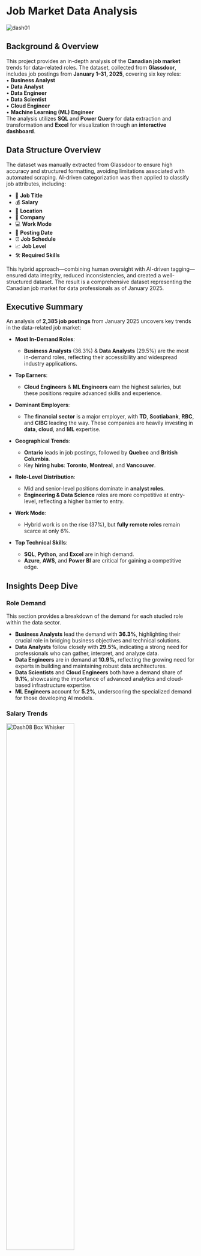 # Job Market Data Analysis

![dash01](https://github.com/user-attachments/assets/0daa8312-b635-4eb4-8b97-e8618be64b84)

## Background & Overview
This project provides an in-depth analysis of the **Canadian job market** trends for data-related roles. The dataset, collected from **Glassdoor**, includes job postings from **January 1–31, 2025**, covering six key roles:  
•	**Business Analyst**  
•	**Data Analyst**  
•	**Data Engineer**  
•	**Data Scientist**  
•	**Cloud Engineer**  
•	**Machine Learning (ML) Engineer**  
The analysis utilizes **SQL** and **Power Query** for data extraction and transformation and **Excel** for visualization through an **interactive dashboard**.

## Data Structure Overview  
The dataset was manually extracted from Glassdoor to ensure high accuracy and structured formatting, avoiding limitations associated with automated scraping. AI-driven categorization was then applied to classify job attributes, including:

- 🔹 **Job Title**  
- 💰 **Salary**  
- 📍 **Location**  
- 🏢 **Company**  
- 💻 **Work Mode**  
- 📅 **Posting Date**  
- ⏰ **Job Schedule**  
- 📈 **Job Level**  
- 🛠️ **Required Skills**

This hybrid approach—combining human oversight with AI-driven tagging—ensured data integrity, reduced inconsistencies, and created a well-structured dataset. The result is a comprehensive dataset representing the Canadian job market for data professionals as of January 2025.


## Executive Summary
An analysis of **2,385 job postings** from January 2025 uncovers key trends in the data-related job market:
- **Most In-Demand Roles**:
  - **Business Analysts** (36.3%) & **Data Analysts** (29.5%) are the most in-demand roles, reflecting their accessibility and widespread industry applications.

- **Top Earners**:  
  - **Cloud Engineers** & **ML Engineers** earn the highest salaries, but these positions require advanced skills and experience.

- **Dominant Employers**:  
  - The **financial sector** is a major employer, with **TD**, **Scotiabank**, **RBC**, and **CIBC** leading the way. These companies are heavily investing in **data**, **cloud**, and **ML** expertise.

- **Geographical Trends**:  
  - **Ontario** leads in job postings, followed by **Quebec** and **British Columbia**.  
  - Key **hiring hubs**: **Toronto**, **Montreal**, and **Vancouver**.

- **Role-Level Distribution**:  
  - Mid and senior-level positions dominate in **analyst roles**.  
  - **Engineering & Data Science** roles are more competitive at entry-level, reflecting a higher barrier to entry.

- **Work Mode**:  
  - Hybrid work is on the rise (37%), but **fully remote roles** remain scarce at only 6%.

- **Top Technical Skills**:  
  - **SQL**, **Python**, and **Excel** are in high demand.  
  - **Azure**, **AWS**, and **Power BI** are critical for gaining a competitive edge.


## Insights Deep Dive 
### Role Demand 

This section provides a breakdown of the demand for each studied role within the data sector.  
- **Business Analysts** lead the demand with **36.3%**, highlighting their crucial role in bridging business objectives and technical solutions.  
- **Data Analysts** follow closely with **29.5%**, indicating a strong need for professionals who can gather, interpret, and analyze data.  
- **Data Engineers** are in demand at **10.9%**, reflecting the growing need for experts in building and maintaining robust data architectures.  
- **Data Scientists** and **Cloud Engineers** both have a demand share of **9.1%**, showcasing the importance of advanced analytics and cloud-based infrastructure expertise.  
- **ML Engineers** account for **5.2%**, underscoring the specialized demand for those developing AI models.  

### Salary Trends
<img src="https://github.com/user-attachments/assets/0240bcb4-c74d-4cde-8745-b1238d0cd4fd" alt="Dash08 Box Whisker" width="60%">  
  

Based on the box-and-whisker chart, the following key information emerges:  
- The **median salary** for **Machine Learning Engineers** is the highest at **108000**, reflecting the demand for specialized AI skills.  
- **Cloud Engineers** and **Data Scientists** follow closely with median salaries of **105500** and **103500**, highlighting the value of cloud management and advanced analytics expertise.  
- **Data Engineers** earn a competitive median salary of **103000**, indicating the importance of building and managing data pipelines.  
- **Business Analysts** and **Data Analysts** have lower median salaries of **83000** and **78000**, respectively, suggesting that these roles, while in high demand, require less specialized technical skills.  
- The chart shows a **significant spread in salaries**, especially for **Data Scientists** and **ML Engineers**, pointing to opportunities for higher earnings based on experience and specialization.  
- The presence of **outliers** suggests that top-tier professionals can earn **substantially above the median** in roles like Data Scientist and ML Engineer.  
- Overall, the salary distribution emphasizes the **financial benefits of acquiring advanced technical skills** and specializing in fields such as **machine learning** and **cloud computing**.  


### Skills Demand  
![Dash05](https://github.com/user-attachments/assets/2f446d62-5561-47ad-a374-46cef119b847)

- Across all job postings, **SQL, Python, Excel**, and **Power BI/Tableau** emerge as the most sought-after skills, forming the foundation for data-related roles. 
- Breaking down skill requirements further:  
  - **SQL-based databases** dominate, with **SQL Server, PostgreSQL,** and **MySQL** leading in demand.  
  - **NoSQL databases** like **MongoDB** are relevant for scalable applications.  
- In programming:  
  - **SQL** and **Python** remain essential, followed by **R** for statistical analysis.  
- Cloud proficiency extends beyond standard platforms like **AWS, Azure,** and **Google Cloud Platform (GCP)** to include specialized tools such as **Databricks** and **Snowflake**, which are crucial for big data processing and cloud-based analytics.  
- **Visualization** remains a key focus, with **Power BI's** Microsoft integration and **Tableau’s** flexibility making both tools essential for data professionals.

### Geographical Distribution Across Cities & Provinces
![Dash03](https://github.com/user-attachments/assets/f38198bb-6556-44ae-8065-a622e5ff2a4f)

- The geographical distribution of job postings reveals a strong concentration in **Ontario**, with **Toronto** alone accounting for **923** postings, significantly outpacing other cities.  
- **Ontario** leads among provinces with **1435** postings, highlighting its prominence as a hub for data-related roles.  
- **Quebec** and **British Columbia** follow, with **254** and **246** postings respectively, indicating substantial demand in these regions.  
- In Alberta, **184** postings were recorded, showing a moderate but notable presence in the data job market.  
- Other provinces like **Manitoba, Nova Scotia,** and **Saskatchewan** exhibit limited but existing opportunities.  
- Among cities, **Montreal (185)**, **Vancouver (146)**, **Mississauga (146)**, and **Calgary (114)** emerge as key markets outside of Toronto.  

### Top Employers & Industry Trends  
<img src="https://github.com/user-attachments/assets/9f7a05fb-9157-4369-9760-eb1cc3b09453" alt="Dash08 Box Whisker" width="40%">

- The top recruiters in the data and technology job market include **TD**, **Scotiabank**, **RBC**, and **CIBC**.
- These major Canadian banks are not only prominent players in the banking industry but also leading employers in the tech sector, reflecting their substantial investments in **data**, **cloud**, and **machine learning** expertise.
- Their strong focus on **digital transformation** creates a wealth of career opportunities for skilled professionals.
- Job seekers targeting these organizations can expect to engage in innovative projects and gain experience with cutting-edge technologies in a dynamic, fast-paced environment.


### Career Entry & Progression  
<img src="https://github.com/user-attachments/assets/d3d19bc9-aaef-4ce6-95fb-f363a578341e" alt="Dash08 Box Whisker" width="55%">

Analyst roles (BA & DA) are the most accessible, with demand concentrated at Mid and Senior levels, while Engineering and Data Science positions have fewer entry-level opportunities, indicating a higher barrier to entry.  
Analyst roles have lower barriers to entry, while Engineering and Data Science positions demand more specialized expertise.  

### Work Models  
![Dash10 Work Option](https://github.com/user-attachments/assets/d5ffcef9-b074-4e63-b21f-3d42458aa694)

Hybrid work (37%) is relatively common, but fully remote roles remain rare (6%). 

Hybrid work is the most common, encompassing 37% of the workforce (1350 employees), offering a blend of in-person and remote work. In-person roles make up 883 positions, reflecting a strong presence in traditional office environments. Fully remote roles, though available, are relatively rare, accounting for only 6% (152 roles). This distribution emphasizes the company’s preference for a hybrid work structure while maintaining a small but growing remote workforce.

## Recommendations
### For Job Seekers  
Prioritize SQL, Python, and cloud computing (Azure, AWS) to maximize employability in Canada’s competitive job market. Business and Data Analyst roles offer easier entry points, while ML and Cloud Engineering require more specialized training.  
### For Employers    
Expanding remote work opportunities could help attract a larger talent pool, especially for highly skilled roles. Additionally, offering more entry-level and internship roles in Engineering and Data Science would help build a sustainable pipeline of talent.  
### For Career Planning    
Developing expertise in Power BI, Tableau, and database systems (SQL Server, PostgreSQL, MySQL) will enhance job prospects in data analysis and business intelligence roles. For those aiming at engineering and cloud roles, hands-on experience with Snowflake, Databricks, and cloud platforms will be a strong differentiator.


